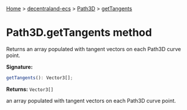 [Home](./index) &gt; [decentraland-ecs](./decentraland-ecs.md) &gt; [Path3D](./decentraland-ecs.path3d.md) &gt; [getTangents](./decentraland-ecs.path3d.gettangents.md)

# Path3D.getTangents method

Returns an array populated with tangent vectors on each Path3D curve point.

**Signature:**
```javascript
getTangents(): Vector3[];
```
**Returns:** `Vector3[]`

an array populated with tangent vectors on each Path3D curve point.
